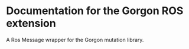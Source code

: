# Documentation for the Gorgon ROS extension

A Ros Message wrapper for the Gorgon mutation library.
